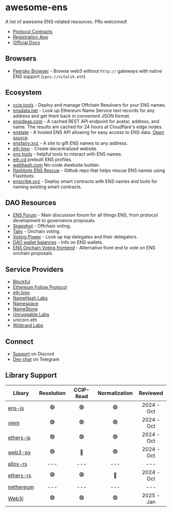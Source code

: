 # awesome-ens

A list of awesome ENS-related resources. PRs welcomed!

- [Protocol Contracts](https://github.com/ensdomains/ens-contracts)
- [Registration App](https://app.ens.domains/)
- [Official Docs](https://docs.ens.domains/)

## Browsers
- [Peersky Browser](https://peersky.p2plabs.xyz/) - Browse web3 without `http://` gateways with native ENS support (`ipns://vitalik.eth`)

## Ecosystem

- [ccip.tools](https://ccip.tools/) - Deploy and manage Offchain Resolvers for your ENS names.
- [ensdata.net](https://ensdata.net/) - Look up Ethereum Name Service text records for any address and get them back in convenient JSON format.
- [ensideas.com](https://ensideas.com/) - A cached REST API endpoint for avatar, address, and name. The results are cached for 24 hours at Cloudflare's edge nodes.
- [enstate](https://enstate.rs/) - A hosted ENS API allowing for easy access to ENS data. [Open source](https://github.com/v3xlabs/enstate).
- [ensfairy.xyz](https://ensfairy.xyz/) - A site to gift ENS names to any address.
- [eth.limo](https://eth.limo/) - Create decentralized website.
- [ens tools](https://tools.ens.domains/) - helpful tools to interact with ENS names.
- [eth.cd](https://eth.cd/) prebuilt ENS profiles.
- [webhash.com](https://webhash.com/) No-code dwebsite builder.
- [flashbots ENS Rescue](https://github.com/Arachnid/flashbots-ens-rescue) - Github repo that helps rescue ENS names using Flashbots.
- [enscribe.xyz](https://www.enscribe.xyz) - Deploy smart contracts with ENS names and tools for naming existing smart contracts.

## DAO Resources

- [ENS Forum](https://discuss.ens.domains/) - Main discussion forum for all things ENS, from protocol development to governance proposals.
- [Snapshot](https://snapshot.org/#/ens.eth) - Offchain voting.
- [Tally](https://www.tally.xyz/gov/ens) - Onchain voting.
- [Voting Power](https://votingpower.xyz/) - Look up top delegates and their delegators.
- [DAO wallet balances](https://www.enswallets.xyz/) - Info on ENS wallets.
- [ENS Onchain Voting frontend](https://dao.ens.gregskril.com/) - Alternative front end to vote on ENS onchain proposals. 

## Service Providers

- [Blockful](https://blockful.io/)
- [Ethereum Follow Protocol](https://ethfollow.xyz/)
- [eth.limo](https://eth.limo/)
- [NameHash Labs](https://namehashlabs.org/)
- [Namespace](https://www.namespace.tech/)
- [NameStone](https://namestone.xyz/)
- [Unruggable Labs](https://unruggable.com/)
- unicorn.eth
- [Wildcard Labs](https://wildcardlabs.xyz/index.html)

## Connect

- [Support](https://chat.ens.domains/) on Discord
- [Dev chat](https://t.me/+TJ_M02FbKwcyNjgx) on Telegram

## Library Support

| Libary | Resolution | CCIP-Read | Normalization | Reviewed |
|------------|:------------:|:------------:|:------------:|:------------:|
| [ens-js](https://github.com/ensdomains/ensjs) | 🟢 | 🟢 | 🟢 | 2024 - Oct |
| [viem](https://viem.sh/) | 🟢 | 🟢 | 🟢 | 2024 - Oct |
| [ethers-js](https://github.com/ethers-io/ethers.js) | 🟢 | 🟢 | 🟢 | 2024 - Oct |
| [web3-py](https://github.com/ethereum/web3.py) | 🟢 | 🔴 | 🟢 | 2024 - Oct |
| [alloy-rs](https://github.com/alloy-rs) | --- | --- | --- | --- |
| [ethers-rs](https://github.com/gakonst/ethers-rs) | 🟢 | 🟢 | 🔴 | 2024 - Oct |
| [nethereum](https://github.com/Nethereum/Nethereum) | --- | --- | --- | --- |
| [Web3j](https://github.com/LFDT-web3j/web3j) | 🟢 | 🟢 | 🟢 | 2025 - Jan |
